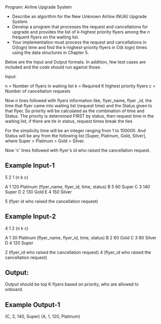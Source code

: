 Program: Airline Upgrade System

- Describe an algorithm for the New Unknown Airline (NUA) Upgrade System.
- Develop a program that processes the request and cancellations for upgrade and provides the list of k-highest priority flyers among the n frequent flyers on the waiting list.
- Your implementation must process the request and cancellations in O(logn) time and find the k-highest-priority flyers in O(k logn) times using the data structures in Chapter 5.

Below are the Input and Output formats. In addition, few test cases are included and the code should run against those. 

Input:

n = Number of flyers in waiting list
k = Required K highest priority flyers
c = Number of cancellation requests

Now n lines followed with flyers information like, flyer_name, flyer _id, the time that flyer came into waiting list (request time) and the Status given to that flyer. So priority will be calculated as the combination of time and Status. The priority is determined FIRST by status, then request time in the waiting list, if there are tie in status, request times break the ties

For the simplicity time will be an integer ranging from 1 to 100000. And Status will be any from the following list [Super, Platinum, Gold, Silver], where
Super > Platinum > Gold > Silver.

Now 'c' lines followed with flyer's id who raised the cancellation request.

Example Input-1
-----------------------------
5 2 1 (n k c)

A 1 120 Platinum (flyer_name, flyer_id, time, status)
B 5 60 Super
C 3 140 Super
D 2 130 Gold
E 4 150 Silver

5 (flyer id who raised the cancellation request)

Example Input-2
--------------------------
4 1 2 (n k c)

A 1 30 Platinum (flyer_name, flyer_id, time, status)
B 2 60 Gold
C 3 90 Silver
D 4 120 Super

2 (flyer_id who raised the cancellation request)
4 (flyer_id who raised the cancellation request)

Output:
--------------------------
Output should be top K flyers based on priority, who are allowed to onboard.

Example Output-1
--------------------------
(C, 3, 140, Super)
(A, 1, 120, Platinum)
